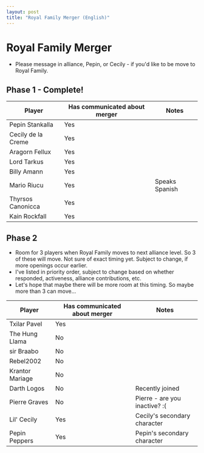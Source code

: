 ```yaml
---
layout: post
title: "Royal Family Merger (English)"
---
```


# Royal Family Merger

- Please message in alliance, Pepin, or Cecily - if you'd like to be move to Royal Family. 

## Phase 1 - Complete!

| Player                | Has communicated about merger | Notes | 
| ---                   | ---                           | --- |
| Pepin Stankalla       | Yes                           | |
| Cecily de la Creme    | Yes                           | |
| Aragorn Fellux        | Yes                           | |
| Lord Tarkus           | Yes                           | |
| Billy Amann           | Yes                           | |
| Mario Riucu           | Yes                           | Speaks Spanish|
| Thyrsos Canonicca     | Yes                           | |
| Kain Rockfall         | Yes                           | |

## Phase 2

- Room for 3 players when Royal Family moves to next alliance level. So 3 of these will move. Not sure of exact timing yet. Subject to change, if more openings occur earlier.
- I've listed in priority order, subject to change based on whether responded, activeness, alliance contributions, etc. 
- Let's hope that maybe there will be more room at this timing. So maybe more than 3 can move...

| Player                | Has communicated about merger | Notes |
| ---                   | ---                           | --- |
| Txilar Pavel          | Yes                           | |
| The Hung Llama        | No                            | |
| sir Braabo            | No                            | |
| Rebel2002             | No                            | |
| Krantor Mariage       | No                            | |
| Darth Logos           | No                            | Recently joined |
| Pierre Graves         | No                            | Pierre - are you inactive? :( |
| Lil' Cecily           | Yes                           | Cecily's secondary character |
| Pepin Peppers         | Yes                           | Pepin's secondary character |

